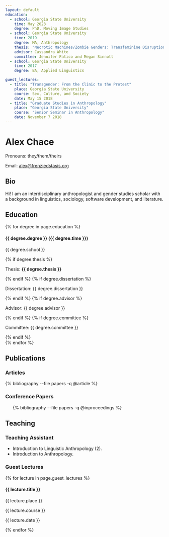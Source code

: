 ```yaml
---
layout: default
education:
  - school: Georgia State University
    time: May 2023
    degree: PhD, Moving Image Studies
  - school: Georgia State University
    time: 2019
    degree: MA, Anthropology
    thesis: "Necrotic Machines/Zombie Genders: Transfeminine Disruptions of Feminist Progress"
    advisor: Cassandra White
    committee: Jennifer Patico and Megan Sinnott
  - school: Georgia State University
    time: 2017
    degree: BA, Applied Linguistics

guest_lectures:
  - title: "Transgender: From the Clinic to the Protest"
    place: Georgia State University
    course: Sex, Culture, and Society
    date: May 15 2018
  - title: "Graduate Studies in Anthropology"
    place: "Georgia State University"
    course: "Senior Seminar in Anthropology"
    date: November 7 2018
---
```


# Alex Chace
Pronouns: they/them/theirs

Email: [alex@frenziedstasis.org](alex@frenziedstasis.org)

## Bio
Hi! I am an interdisciplinary anthropologist and gender studies scholar with a background in linguistics, sociology, software development, and literature.

## Education

{% for degree in page.education %}
<div class="degree">
	<h4>{{ degree.degree }} ({{ degree.time }})</h4>
	<p>{{ degree.school }}</p>
	{% if degree.thesis %}
		<p>Thesis: <b>{{ degree.thesis }}</b></p>
	{% endif %}
	{% if degree.dissertation %}
		<p>Dissertation: {{ degree.dissertation }}</p>
	{% endif %}
	{% if degree.advisor %}
		<p>Advisor: {{ degree.advisor }}</p>
	{% endif %}
	{% if degree.committee %}
		<p>Committee: {{ degree.committee }}</p>
	{% endif %}
</div>
{% endfor %}

## Publications

### Articles

{% bibliography --file papers -q @article %}

### Conference Papers

<ul class="bibliography">
{% bibliography --file papers -q @inproceedings %}
</ul>

## Teaching

### Teaching Assistant
- Introduction to Linguistic Anthropology (2).
- Introduction to Anthropology.

### Guest Lectures

{% for lecture in page.guest_lectures %}
<div class="degree">
	<h4>{{ lecture.title }}</h4>
	<p>{{ lecture.place }}</p>
	<p>{{ lecture.course }}</p>
	<p>{{ lecture.date }}</p>
</div>
{% endfor %}